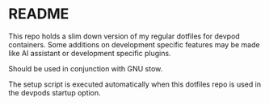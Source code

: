 # README #

This repo holds a slim down version of my regular dotfiles for devpod containers.
Some additions on development specific features may be made like AI assistant or development specific plugins.

Should be used in conjunction with GNU stow.

The setup script is executed automatically when this dotfiles repo is used in the devpods startup option.
